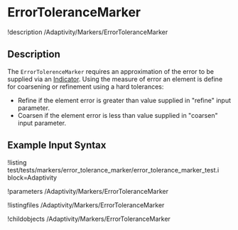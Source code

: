 
# ErrorToleranceMarker
!description /Adaptivity/Markers/ErrorToleranceMarker

## Description
The `ErrorTolerenceMarker` requires an approximation of
the error to be supplied via an
[Indicator](/Indicators/index.md). Using the measure of error an
element is define for coarsening or refinement using a hard tolerances:

* Refine if the element error is greater than value supplied in "refine" input parameter.
* Coarsen if the element error is less than value supplied in "coarsen" input parameter.

## Example Input Syntax
!listing test/tests/markers/error_tolerance_marker/error_tolerance_marker_test.i block=Adaptivity

!parameters /Adaptivity/Markers/ErrorToleranceMarker

!listingfiles /Adaptivity/Markers/ErrorToleranceMarker

!childobjects /Adaptivity/Markers/ErrorToleranceMarker

